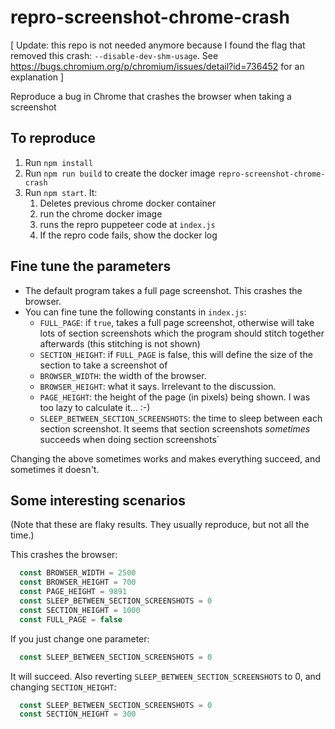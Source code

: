 # repro-screenshot-chrome-crash

[ Update: this repo is not needed anymore because I found the flag that removed this crash:  `--disable-dev-shm-usage`.
  See https://bugs.chromium.org/p/chromium/issues/detail?id=736452 for an explanation ]

Reproduce a bug in Chrome that crashes the browser when taking a screenshot

## To reproduce

1. Run `npm install`
1. Run `npm run build` to create the docker image `repro-screenshot-chrome-crash`
1. Run `npm start`. It:
   1. Deletes previous chrome docker container
   1. run the chrome docker image
   1. runs the repro puppeteer code at `index.js`
   1. If the repro code fails, show the docker log

## Fine tune the parameters

* The default program takes a full page screenshot. This crashes the browser.
* You can fine tune the following constants in `index.js`:
  * `FULL_PAGE`: if `true`, takes a full page screenshot, otherwise will take lots of section screenshots which
    the program should stitch together afterwards (this stitching is not shown)
  * `SECTION_HEIGHT`: if `FULL_PAGE` is false, this will define the size of the section to take a screenshot of
  * `BROWSER_WIDTH`: the width of the browser.
  * `BROWSER_HEIGHT`: what it says. Irrelevant to the discussion.
  * `PAGE_HEIGHT`: the height of the page (in pixels) being shown. I was too lazy to calculate it... :-)
  * `SLEEP_BETWEEN_SECTION_SCREENSHOTS`: the time to sleep between each section screenshot. It seems that
    section screenshots _sometimes_ succeeds when doing section screenshots`

Changing the above sometimes works and makes everything succeed, and sometimes it doesn't.

## Some interesting scenarios

(Note that these are flaky results. They usually reproduce, but not all the time.)

This crashes the browser:

```js
  const BROWSER_WIDTH = 2500
  const BROWSER_HEIGHT = 700
  const PAGE_HEIGHT = 9891
  const SLEEP_BETWEEN_SECTION_SCREENSHOTS = 0
  const SECTION_HEIGHT = 1000
  const FULL_PAGE = false
```

If you just change one parameter:

```js
  const SLEEP_BETWEEN_SECTION_SCREENSHOTS = 0
```

It will succeed. Also reverting `SLEEP_BETWEEN_SECTION_SCREENSHOTS` to 0, and changing `SECTION_HEIGHT`:

```js
  const SLEEP_BETWEEN_SECTION_SCREENSHOTS = 0
  const SECTION_HEIGHT = 300
```
